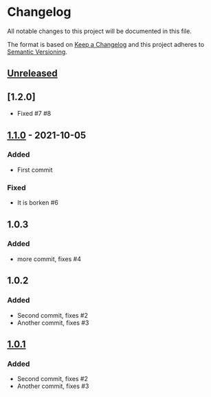 # Changelog

All notable changes to this project will be documented in this file.

The format is based on [Keep a Changelog](https://keepachangelog.com/en/1.0.0/)
and this project adheres to [Semantic Versioning](https://semver.org/spec/v2.0.0.html).

## [Unreleased]

## [1.2.0]

* Fixed #7 #8

## [1.1.0] - 2021-10-05
### Added
- First commit

### Fixed
- It is borken #6

## 1.0.3
### Added
- more commit, fixes #4

## 1.0.2
### Added
- Second commit, fixes #2
- Another commit, fixes #3

## [1.0.1]
### Added
- Second commit, fixes #2
- Another commit, fixes #3

[Unreleased]: https://github.com/smartbear/changelog-bot-test/compare/1.1.0...HEAD
[1.1.0]: https://github.com/smartbear/changelog-bot-test/compare/v1.0.1...1.1.0
[1.0.1]: https://github.com/smartbear/changelog-bot-test/compare/v1.0.0...v1.0.1
